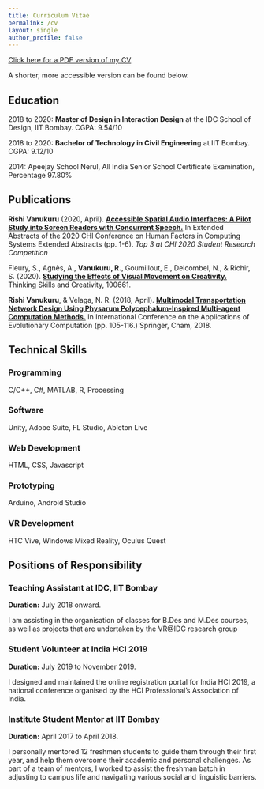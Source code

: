 ```yaml
---
title: Curriculum Vitae
permalink: /cv
layout: single
author_profile: false
---
```


[Click here for a PDF version of my CV](\media\RishiVanukuru_CV.pdf)

A shorter, more accessible version can be found below.

## Education

2018 to 2020: **Master of Design in Interaction Design** at the IDC School of Design, IIT Bombay. CGPA: 9.54/10

2018 to 2020: **Bachelor of Technology in Civil Engineerin**g at IIT Bombay. CGPA: 9.12/10

2014: Apeejay School Nerul, All India Senior School Certificate Examination, Percentage 97.80%

## Publications

**Rishi Vanukuru** (2020, April). [**Accessible Spatial Audio Interfaces: A Pilot Study into Screen Readers with Concurrent Speech.**](https://dl.acm.org/doi/abs/10.1145/3334480.3381440) In Extended Abstracts of the 2020 CHI Conference on Human Factors in Computing Systems Extended Abstracts (pp. 1-6).
*Top 3 at CHI 2020 Student Research Competition*

Fleury, S., Agnès, A., **Vanukuru, R.**, Goumillout, E., Delcombel, N., & Richir, S. (2020). [**Studying the Effects of Visual Movement on Creativity.**](https://www.sciencedirect.com/science/article/pii/S1871187120300717?casa_token=1lmmKqI678UAAAAA:dEMYTmEUfHaK3agymKA1BEctex6Hlr8fWLIdG2t52YuyLQcVFT0ymGjyjY0ZQY5xTE5JtUgRK3Ix) Thinking Skills and Creativity, 100661.

**Rishi Vanukuru**, & Velaga, N. R. (2018, April). [**Multimodal Transportation Network Design Using Physarum Polycephalum-Inspired Multi-agent Computation Methods.**](https://link.springer.com/chapter/10.1007/978-3-319-77538-8_8) In International Conference on the Applications of Evolutionary Computation (pp. 105-116.) Springer, Cham, 2018.

## Technical Skills

### Programming

C/C++, C#, MATLAB, R, Processing

### Software

Unity, Adobe Suite, FL Studio, Ableton Live

### Web Development

HTML, CSS, Javascript

### Prototyping

Arduino, Android Studio

### VR Development

HTC Vive, Windows Mixed Reality, Oculus Quest

## Positions of Responsibility

### Teaching Assistant at IDC, IIT Bombay

**Duration:** July 2018 onward. 

I am assisting in the organisation of classes for B.Des and M.Des courses, as well as projects that are undertaken by the VR@IDC research group

### Student Volunteer at India HCI 2019
**Duration:** July 2019 to November 2019. 

I designed and maintained the online registration portal for India HCI 2019, a national conference organised by the HCI Professional’s Association of India.

### Institute Student Mentor at IIT Bombay
**Duration:** April 2017 to April 2018. 

I personally mentored 12 freshmen students to guide them through their first year, and help them overcome their academic and personal challenges. As part of a team of mentors, I worked to assist the freshman batch in adjusting to campus life and navigating various social and linguistic barriers.

